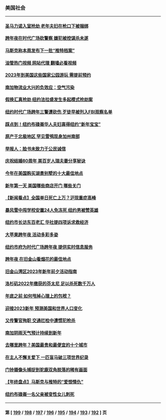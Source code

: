 ### 美国社会
---
#### [圣马力诺入室抢劫 老年夫妇在枪口下被捆绑](../../pages/ncid1078160/n13898172.md?01031245) 
#### [跨年夜在时代广场砍警察 嫌犯被控谋杀未遂](../../pages/ncid1078160/n13898111.md?01031245) 
#### [马斯克称本周发布下一批“推特档案”](../../pages/ncid1078160/n13897844.md?01031245) 
#### [油管热门视频 网站代理 翻墙必看视频](http://138.2.39.72:81/youtube.html?epic-marker?01031245)
#### [2023年到美国这些国家公园游玩 需提前预约](../../pages/ncid1078160/n13897806.md?01031245) 
#### [南加物流业大兴的负效应：空气污染](../../pages/ncid1078160/n13897542.md?01031245) 
#### [假换汇真抢劫 纽约法拉盛发生多起模式抢劫案](../../pages/ncid1078160/n13897490.md?01031245) 
#### [纽约时代广场跨年三警遭砍伤 歹徒早被列入FBI观察名单](../../pages/ncid1078160/n13897494.md?01031245) 
#### [踩点到！纽约布碌崙华人夫妇喜得纽约“新年宝宝”](../../pages/ncid1078160/n13897287.md?01031245) 
#### [原产于北极地区 罕见雪鸮现身加州南部](../../pages/ncid1078160/n13897489.md?01031245) 
#### [举报人：脸书未致力于公民诚信](../../pages/ncid1078160/n13897272.md?01031245) 
#### [庆祝结婚80周年 美百岁人瑞夫妻分享秘诀](../../pages/ncid1078160/n13896739.md?01031245) 
#### [今年在美国购买湖景别墅的十大最佳地点](../../pages/ncid1078160/n13896673.md?01031245) 
#### [新年第一天 美国哪些商店开门 哪些关门](../../pages/ncid1078160/n13896531.md?01031245) 
#### [【新闻看点】全国单日死亡上万？沪现重症高峰](../../pages/ncid1078160/n13895833.md?01031245) 
#### [暴风雪中闯学校安置24人免冻死 纽约男被赞英雄](../../pages/ncid1078160/n13895944.md?01031245) 
#### [纽约市长访东百老汇 华社提四项诉求救经济](../../pages/ncid1078160/n13895912.md?01031245) 
#### [大苹果跨年夜 活动多彩多姿](../../pages/ncid1078160/n13895910.md?01031245) 
#### [纽约市府为时代广场跨年夜 提供实时信息服务](../../pages/ncid1078160/n13895908.md?01031245) 
#### [跨年夜 在旧金山看烟花的最佳地点](../../pages/ncid1078160/n13895936.md?01031245) 
#### [旧金山湾区2023年新年前夕活动指南](../../pages/ncid1078160/n13895923.md?01031245) 
#### [洛杉矶2022年缴获的芬太尼 足以杀死数千万人](../../pages/ncid1078160/n13895883.md?01031245) 
#### [年底之前 如何甩掉心理上的包袱？](../../pages/ncid1078160/n13895872.md?01031245) 
#### [迎接2023新年 预测美国和世界人口变化](../../pages/ncid1078160/n13895867.md?01031245) 
#### [又传警官殉职 交通拦检中遭惯犯枪杀](../../pages/ncid1078160/n13895835.md?01031245) 
#### [南加阴雨天气预计持续到新年](../../pages/ncid1078160/n13895812.md?01031245) 
#### [去哪里跨年？美国最贵和最便宜的十个城市](../../pages/ncid1078160/n13895532.md?01031245) 
#### [在主人不懈关爱下 一匹盲马破三项世界纪录](../../pages/ncid1078160/n13892398.md?01031245) 
#### [门铃摄像头捕捉到驼鹿双角脱落的稀有画面](../../pages/ncid1078160/n13893190.md?01031245) 
#### [【年终盘点】马斯克与推特的“爱恨情仇”](../../pages/ncid1078160/n13893800.md?01031245) 
#### [纽约布碌崙一名父亲被变性女儿刺死](../../pages/ncid1078160/n13894981.md?01031245) 

---
#### 第 [ [199](./199.md?01031245) / [198](./198.md?01031245) / [197](./197.md?01031245) / [196](./196.md?01031245) / [195](./195.md?01031245) / [194](./194.md?01031245) / [193](./193.md?01031245) / [192](./192.md?01031245) ] 页
